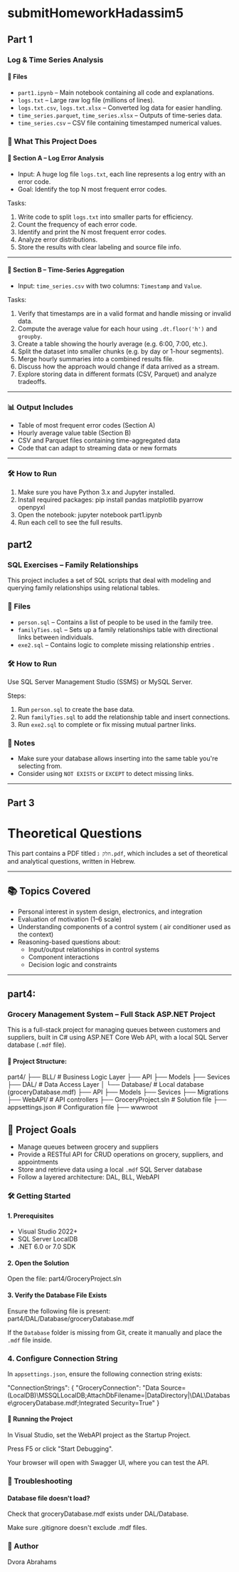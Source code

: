# submitHomeworkHadassim5
## Part 1
###  Log & Time Series Analysis 
#### 📁 Files

- `part1.ipynb` – Main notebook containing all code and explanations.
- `logs.txt` – Large raw log file (millions of lines).
- `logs.txt.csv`, `logs.txt.xlsx` – Converted log data for easier handling.
- `time_series.parquet`, `time_series.xlsx` – Outputs of time-series data.
- `time_series.csv` – CSV file containing timestamped numerical values.

### 🧠 What This Project Does

#### 🔹 Section A – Log Error Analysis

- Input: A huge log file `logs.txt`, each line represents a log entry with an error code.
- Goal: Identify the top N most frequent error codes.

Tasks:
1. Write code to split `logs.txt` into smaller parts for efficiency.
2. Count the frequency of each error code.
3. Identify and print the N most frequent error codes.
4. Analyze error distributions.
5. Store the results with clear labeling and source file info.

---

#### 🔹 Section B – Time-Series Aggregation

- Input: `time_series.csv` with two columns: `Timestamp` and `Value`.

Tasks:
1. Verify that timestamps are in a valid format and handle missing or invalid data.
2. Compute the average value for each hour using `.dt.floor('h')` and `groupby`.
3. Create a table showing the hourly average (e.g. 6:00, 7:00, etc.).
4. Split the dataset into smaller chunks (e.g. by day or 1-hour segments).
5. Merge hourly summaries into a combined results file.
6. Discuss how the approach would change if data arrived as a stream.
7. Explore storing data in different formats (CSV, Parquet) and analyze tradeoffs.

---

### 📊 Output Includes

- Table of most frequent error codes (Section A)
- Hourly average value table (Section B)
- CSV and Parquet files containing time-aggregated data
- Code that can adapt to streaming data or new formats

---

### 🛠️ How to Run

1. Make sure you have Python 3.x and Jupyter installed.
2. Install required packages: pip install pandas matplotlib pyarrow openpyxl
3. Open the notebook: jupyter notebook part1.ipynb
4. Run each cell to see the full results.

## part2
### SQL Exercises – Family Relationships 

This project includes a set of SQL scripts that deal with modeling and querying family relationships using relational tables.
### 📁 Files

- `person.sql` – Contains a list of people to be used in the family tree.
- `familyTies.sql` – Sets up a family relationships table with directional links between individuals.
- `exe2.sql` – Contains logic to complete missing relationship entries .

### 🛠️ How to Run

Use SQL Server Management Studio (SSMS) or MySQL Server.

Steps:
1. Run `person.sql` to create the base data.
2. Run `familyTies.sql` to add the relationship table and insert connections.
3. Run `exe2.sql` to complete or fix missing mutual partner links.

### 🧪 Notes

- Make sure your database allows inserting into the same table you're selecting from.
- Consider using `NOT EXISTS` or `EXCEPT` to detect missing links.

---

## Part 3
# Theoretical Questions 

This part contains a PDF titled `חלק ג.pdf`, which includes a set of theoretical and analytical questions, written in Hebrew.

---

## 📚 Topics Covered

- Personal interest in system design, electronics, and integration
- Evaluation of motivation (1–6 scale)
- Understanding components of a control system ( air conditioner used as the context)
- Reasoning-based questions about:
  - Input/output relationships in control systems
  - Component interactions
  - Decision logic and constraints

---

## part4:
### Grocery Management System – Full Stack ASP.NET Project
This is a full-stack project for managing queues between customers and suppliers, built in C# using ASP.NET Core Web API, with a local SQL Server database (`.mdf` file).
#### 📁 Project Structure:
part4/ ├── BLL/ # Business Logic Layer ├── API
                                       ├── Models
                                       ├── Sevices
       ├── DAL/ # Data Access Layer │ └── Database/ # Local database (groceryDatabase.mdf)
                                      ├── API
                                      ├── Models
                                      ├── Sevices
                                      ├── Migrations
       ├── WebAPI/ # API controllers ├── GroceryProject.sln # Solution file
                                     ├── appsettings.json # Configuration file
                                     ├── wwwroot
## 🎯 Project Goals

- Manage queues between grocery and suppliers
- Provide a RESTful API for CRUD operations on grocery, suppliers, and appointments
- Store and retrieve data using a local `.mdf` SQL Server database
- Follow a layered architecture: DAL, BLL, WebAPI

### 🛠️ Getting Started

#### 1. Prerequisites

- Visual Studio 2022+
- SQL Server LocalDB
- .NET 6.0 or 7.0 SDK

#### 2. Open the Solution

Open the file: part4/GroceryProject.sln

#### 3. Verify the Database File Exists

Ensure the following file is present: part4/DAL/Database/groceryDatabase.mdf

If the `Database` folder is missing from Git, create it manually and place the `.mdf` file inside.

### 4. Configure Connection String

In `appsettings.json`, ensure the following connection string exists:


"ConnectionStrings": {
  "GroceryConnection": "Data Source=(LocalDB)\\MSSQLLocalDB;AttachDbFilename=|DataDirectory|\\DAL\\Database\\groceryDatabase.mdf;Integrated Security=True"
}

#### 🚀 Running the Project
In Visual Studio, set the WebAPI project as the Startup Project.

Press F5 or click "Start Debugging".

Your browser will open with Swagger UI, where you can test the API.

### 🧪 Troubleshooting
#### Database file doesn't load?
Check that groceryDatabase.mdf exists under DAL/Database.

Make sure .gitignore doesn't exclude .mdf files.






### 👤 Author
Dvora Abrahams



